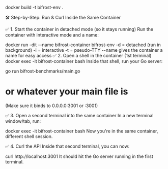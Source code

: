 docker build -t bifrost-env .

🛠️ Step-by-Step: Run & Curl Inside the Same Container

✅ 1. Start the container in detached mode (so it stays running)
Run the container with interactive mode and a name:

docker run -dit --name bifrost-container bifrost-env
-d = detached (run in background)
-i = interactive
-t = pseudo-TTY
--name gives the container a name for easy access
✅ 2. Open a shell in the container (1st terminal)
docker exec -it bifrost-container bash
Inside that shell, run your Go server:

go run bifrost-benchmarks/main.go
# or whatever your main file is
(Make sure it binds to 0.0.0.0:3001 or :3001)

✅ 3. Open a second terminal into the same container
In a new terminal window/tab, run:

docker exec -it bifrost-container bash
Now you're in the same container, different shell session.

✅ 4. Curl the API
Inside that second terminal, you can now:

curl http://localhost:3001
It should hit the Go server running in the first terminal.
